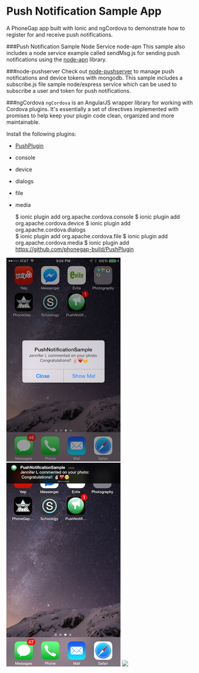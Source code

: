 Push Notification Sample App
============================
A PhoneGap app built with Ionic and ngCordova to demonstrate how to register for and receive push notifications. 

###Push Notification Sample Node Service node-apn
This sample also includes a node service example called sendMsg.js for sending push notifications using the [node-apn](https://github.com/argon/node-apn)
library. 
 
###node-pushserver 
Check out [node-pushserver](https://www.npmjs.org/package/node-pushserver) to manage push notifications and device tokens with mongodb. This sample includes a subscribe.js file
sample node/express service which can be used to subscribe a user and token for push notifications.

###ngCordova
`ngCordova` is an AngularJS wrapper library for working with Cordova plugins. It's essentially a set of directives
implemented with promises to help keep your plugin code clean, organized and more maintainable.  

Install the following plugins:

- [PushPlugin](https://github.com/phonegap-build/PushPlugin)
- console
- device
- dialogs
- file
- media


    $ ionic plugin add org.apache.cordova.console
    $ ionic plugin add org.apache.cordova.device
    $ ionic plugin add org.apache.cordova.dialogs    
    $ ionic plugin add org.apache.cordova.file
    $ ionic plugin add org.apache.cordova.media
    $ ionic plugin add https://github.com/phonegap-build/PushPlugin

![](screenshots-blog/IMG_0009.jpg) ![](screenshots-blog/IMG_0012.jpg)
![]('screenshots-blog/push-server.png') 